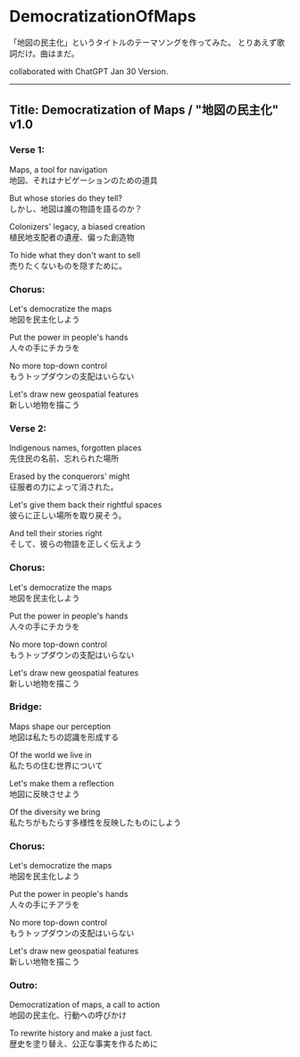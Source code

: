 # DemocratizationOfMaps
「地図の民主化」というタイトルのテーマソングを作ってみた。 とりあえず歌詞だけ。曲はまだ。

collaborated with ChatGPT Jan 30 Version.

---

## Title: Democratization of Maps / "地図の民主化" v1.0


### Verse 1:
Maps, a tool for navigation <br>
地図、それはナビゲーションのための道具 <br>

But whose stories do they tell? <br>
しかし、地図は誰の物語を語るのか？ <br>

Colonizers' legacy, a biased creation <br>
植民地支配者の遺産、偏った創造物 <br>

To hide what they don't want to sell <br>
売りたくないものを隠すために。 <br>


### Chorus:
Let's democratize the maps <br>
地図を民主化しよう <br>
 
Put the power in people's hands <br>
人々の手にチカラを <br>
 
No more top-down control <br>
もうトップダウンの支配はいらない <br>

Let's draw new geospatial features <br>
新しい地物を描こう <br>


### Verse 2:
Indigenous names, forgotten places <br>
先住民の名前、忘れられた場所 <br>

Erased by the conquerors' might <br>
征服者の力によって消された。 <br>

Let's give them back their rightful spaces <br>
彼らに正しい場所を取り戻そう。 <br>

And tell their stories right <br>
そして、彼らの物語を正しく伝えよう <br>


### Chorus:
Let's democratize the maps <br>
地図を民主化しよう <br>

Put the power in people's hands <br>
人々の手にチカラを <br>

No more top-down control <br>
もうトップダウンの支配はいらない <br>

Let's draw new geospatial features <br>
新しい地物を描こう <br>


### Bridge:
Maps shape our perception <br>
地図は私たちの認識を形成する <br>

Of the world we live in <br>
私たちの住む世界について <br>

Let's make them a reflection <br>
地図に反映させよう <br>

Of the diversity we bring <br>
私たちがもたらす多様性を反映したものにしよう <br>


### Chorus:
Let's democratize the maps <br>
地図を民主化しよう <br>

Put the power in people's hands <br>
人々の手にチアラを <br>

No more top-down control <br>
もうトップダウンの支配はいらない <br>

Let's draw new geospatial features <br>
新しい地物を描こう <br>


### Outro:
Democratization of maps, a call to action <br>
地図の民主化、行動への呼びかけ <br>

To rewrite history and make a just fact. <br>
歴史を塗り替え、公正な事実を作るために <br>
